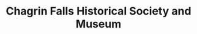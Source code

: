 ---
layout: repo
title: "Chagrin Falls Historical Society and Museum"
id: 300
permalink: repos/300/
---